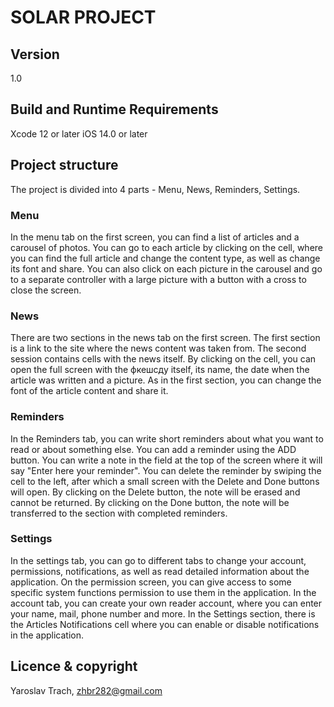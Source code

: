 
SOLAR PROJECT
================

Version
-----------------------------------
1.0

Build and Runtime Requirements
-----------------------------------
Xcode 12 or later
iOS 14.0 or later

Project structure
-----------------------------------

The project is divided into 4 parts - Menu, News, Reminders, Settings.

### Menu
In the menu tab on the first screen, you can find a list of articles and a carousel of photos. You can go to each article by clicking on the cell, where you can find the full article and change the content type, as well as change its font and share. You can also click on each picture in the carousel and go to a separate controller with a large picture with a button with a cross to close the screen. 

### News
There are two sections in the news tab on the first screen. The first section is a link to the site where the news content was taken from. The second session contains cells with the news itself. By clicking on the cell, you can open the full screen with the фкешсду itself, its name, the date when the article was written and a picture. As in the first section, you can change the font of the article content and share it.

### Reminders
In the Reminders tab, you can write short reminders about what you want to read or about something else. You can add a reminder using the ADD button. You can write a note in the field at the top of the screen where it will say "Enter here your reminder". You can delete the reminder by swiping the cell to the left, after which a small screen with the Delete and Done buttons will open. By clicking on the Delete button, the note will be erased and cannot be returned. By clicking on the Done button, the note will be transferred to the section with completed reminders.

### Settings
In the settings tab, you can go to different tabs to change your account, permissions, notifications, as well as read detailed information about the application. On the permission screen, you can give access to some specific system functions permission to use them in the application. In the account tab, you can create your own reader account, where you can enter your name, mail, phone number and more. In the Settings section, there is the Articles Notifications cell where you can enable or disable notifications in the application.

Licence & copyright
-----------------------------------
Yaroslav Trach, zhbr282@gmail.com
